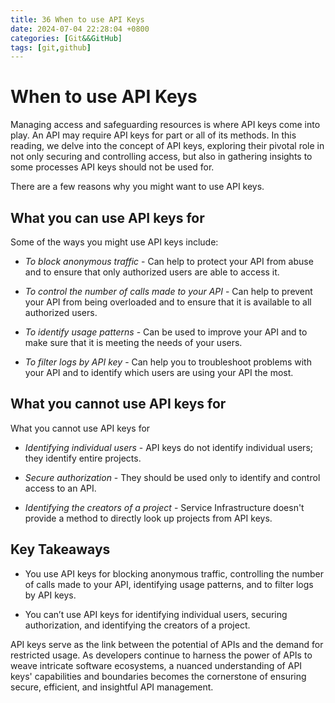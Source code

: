 ```yaml
---
title: 36 When to use API Keys  
date: 2024-07-04 22:28:04 +0800  
categories: [Git&&GitHub]  
tags: [git,github]  
---
```

# When to use API Keys

Managing access and safeguarding resources is where API keys come into play. An API may require API keys for part or all of its methods. In this reading, we delve into the concept of API keys, exploring their pivotal role in not only securing and controlling access, but also in gathering insights to some processes API keys should not be used for. 

There are a few reasons why you might want to use API keys.

## What you can use API keys for

Some of the ways you might use API keys include: 

* *To block anonymous traffic* - Can help to protect your API from abuse and to ensure that only authorized users are able to access it.

* *To control the number of calls made to your API* - Can help to prevent your API from being overloaded and to ensure that it is available to all authorized users.

* *To identify usage patterns* - Can be used to improve your API and to make sure that it is meeting the needs of your users.

* *To filter logs by API key* - Can help you to troubleshoot problems with your API and to identify which users are using your API the most.

## What you cannot use API keys for

What you cannot use API keys for

* *Identifying individual users* - API keys do not identify individual users; they identify entire projects.

* *Secure authorization* - They should be used only to identify and control access to an API.

* *Identifying the creators of a project* - Service Infrastructure doesn't provide a method to directly look up projects from API keys.

## Key Takeaways

* You use API keys for blocking anonymous traffic, controlling the number of calls made to your API, identifying usage patterns, and to filter logs by API keys. 

* You can’t use API keys for identifying individual users, securing authorization, and identifying the creators of a project. 

API keys serve as the link between the potential of APIs and the demand for restricted usage. As developers continue to harness the power of APIs to weave intricate software ecosystems, a nuanced understanding of API keys' capabilities and boundaries becomes the cornerstone of ensuring secure, efficient, and insightful API management.
